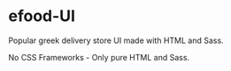 # efood-UI
Popular greek delivery store UI made with HTML and Sass.

No CSS Frameworks - Only pure HTML and Sass.
